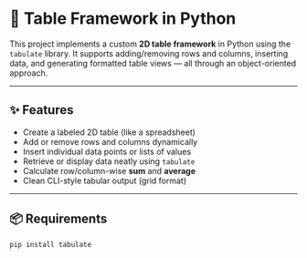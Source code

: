 # 🧮 Table Framework in Python

This project implements a custom **2D table framework** in Python using the `tabulate` library. It supports adding/removing rows and columns, inserting data, and generating formatted table views — all through an object-oriented approach.

---

## ✨ Features

- Create a labeled 2D table (like a spreadsheet)
- Add or remove rows and columns dynamically
- Insert individual data points or lists of values
- Retrieve or display data neatly using `tabulate`
- Calculate row/column-wise **sum** and **average**
- Clean CLI-style tabular output (grid format)

---

## 📦 Requirements

```bash
pip install tabulate
